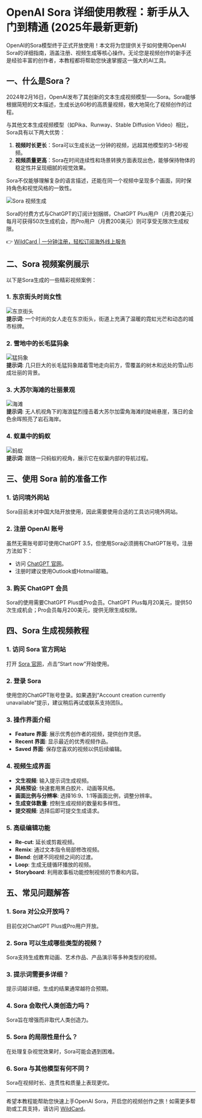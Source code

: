# OpenAI Sora 详细使用教程：新手从入门到精通 (2025年最新更新)

OpenAI的Sora模型终于正式开放使用！本文将为您提供关于如何使用OpenAI Sora的详细指南，涵盖注册、视频生成等核心操作。无论您是视频创作的新手还是经验丰富的创作者，本教程都将帮助您快速掌握这一强大的AI工具。

## 一、什么是Sora？

2024年2月16日，OpenAI发布了其创新的文本生成视频模型——Sora。Sora能够根据简短的文本描述，生成长达60秒的高质量视频，极大地简化了视频创作的过程。

与其他文本生成视频模型（如Pika、Runway、Stable Diffusion Video）相比，Sora具有以下两大优势：

1. **视频时长更长**：Sora可以生成长达一分钟的视频，远超其他模型的3-5秒视频。
2. **视频质量更高**：Sora在时间连续性和场景转换方面表现出色，能够保持物体的稳定性并呈现细腻的视觉效果。

Sora不仅能够理解复杂的语言描述，还能在同一个视频中呈现多个画面，同时保持角色和视觉风格的一致性。

![Sora 视频生成](https://bbtdd.com/img/538777820697349.webp)

Sora的付费方式与ChatGPT的订阅计划捆绑，ChatGPT Plus用户（月费20美元）每月可获得50次生成机会，而Pro用户（月费200美元）则可享受无限次生成权限。

👉 [WildCard | 一分钟注册，轻松订阅海外线上服务](https://bbtdd.com/WildCard)

## 二、Sora 视频案例展示

以下是Sora生成的一些精彩视频案例：

### 1. 东京街头时尚女性
![东京街头](https://bbtdd.com/img/072715363777861.webp)  
**提示词**: 一个时尚的女人走在东京街头，街道上充满了温暖的霓虹光芒和动态的城市标牌。

### 2. 雪地中的长毛猛犸象
![猛犸象](https://bbtdd.com/img/37544523530.webp)  
**提示词**: 几只巨大的长毛猛犸象踏着雪地走向前方，雪覆盖的树木和远处的雪山形成壮丽的背景。

### 3. 大苏尔海滩的壮丽景观
![海滩](https://bbtdd.com/img/1423540464450.webp)  
**提示词**: 无人机视角下的海浪猛烈撞击着大苏尔加雷角海滩的陡峭悬崖，落日的金色余晖照亮了岩石海岸。

### 4. 蚁巢中的蚂蚁
![蚂蚁](https://bbtdd.com/img/2746089530.webp)  
**提示词**: 跟随一只蚂蚁的视角，展示它在蚁巢内部的导航过程。

## 三、使用 Sora 前的准备工作

### 1. 访问境外网站
Sora目前未对中国大陆开放使用，因此需要使用合适的工具访问境外网站。

### 2. 注册 OpenAI 账号
虽然无需账号即可使用ChatGPT 3.5，但使用Sora必须拥有ChatGPT账号。注册方法如下：
- 访问 [ChatGPT 官网](https://chat.openai.com/)。
- 注册时建议使用Outlook或Hotmail邮箱。

### 3. 购买 ChatGPT 会员
Sora的使用需要ChatGPT Plus或Pro会员。ChatGPT Plus每月20美元，提供50次生成机会；Pro会员每月200美元，提供无限生成权限。

## 四、Sora 生成视频教程

### 1. 访问 Sora 官方网站
打开 [Sora 官网](https://openai.com/sora)，点击“Start now”开始使用。

### 2. 登录 Sora
使用您的ChatGPT账号登录。如果遇到“Account creation currently unavailable”提示，建议稍后再试或联系支持团队。

### 3. 操作界面介绍
- **Feature 界面**: 展示优秀创作者的视频，提供创作灵感。
- **Recent 界面**: 显示最近的优秀视频作品。
- **Saved 界面**: 保存您喜欢的视频以供后续编辑。

### 4. 视频生成界面
- **文生视频**: 输入提示词生成视频。
- **风格预设**: 快速套用黑白胶片、动画等风格。
- **画面比例与分辨率**: 选择16:9、1:1等画面比例，调整分辨率。
- **生成变体数量**: 控制生成视频的数量和多样性。
- **提交视频**: 选择后即可提交生成请求。

### 5. 高级编辑功能
- **Re-cut**: 延长或剪裁视频。
- **Remix**: 通过文本指令局部修改视频。
- **Blend**: 创建不同视频之间的过渡。
- **Loop**: 生成无缝循环播放的视频。
- **Storyboard**: 利用故事板功能控制视频的节奏和内容。

## 五、常见问题解答

### 1. Sora 对公众开放吗？
目前仅对ChatGPT Plus或Pro用户开放。

### 2. Sora 可以生成哪些类型的视频？
Sora支持生成教育动画、艺术作品、产品演示等多种类型的视频。

### 3. 提示词需要多详细？
提示词越详细，生成的结果通常越符合预期。

### 4. Sora 会取代人类创造力吗？
Sora旨在增强而非取代人类创造力。

### 5. Sora 的局限性是什么？
在处理复杂视觉效果时，Sora可能会遇到困难。

### 6. Sora 与其他模型有何不同？
Sora在视频时长、连贯性和质量上表现更优。

---

希望本教程能帮助您快速上手OpenAI Sora，开启您的视频创作之旅！如需更多帮助或工具支持，请访问 [WildCard](https://bbtdd.com/WildCard)。